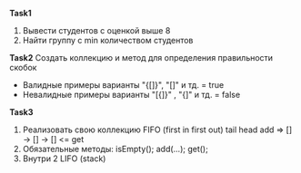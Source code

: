 **Task1**
1) Вывести студентов с оценкой выше 8
2) Найти группу с min количеством студентов

**Task2**
Создать коллекцию и метод для определения правильности скобок
- Валидные примеры варианты "{[]}", "[]" и тд. = true
- Невалидные примеры варианты "[{]}" , "{]" и тд. = false

**Task3**
1) Реализовать свою коллекцию FIFO (first in first out)
   tail              head
   add => [] -> [] -> [] <= get
2) Обязательные методы:
   isEmpty();
   add(...);
   get();
3) Внутри 2 LIFO (stack)


